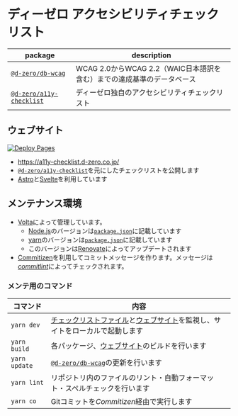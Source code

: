 # ディーゼロ アクセシビリティチェックリスト

| package                                                        | description                                                            |
| -------------------------------------------------------------- | ---------------------------------------------------------------------- |
| [`@d-zero/db-wcag`](./packages/@d-zero/db-wcag/)               | WCAG 2.0からWCAG 2.2（WAIC日本語訳を含む）までの達成基準のデータベース |
| [`@d-zero/a11y-checklist`](./packages/@d-zero/a11y-checklist/) | ディーゼロ独自のアクセシビリティチェックリスト                         |

## ウェブサイト

[![Deploy Pages](https://github.com/d-zero-dev/a11y-checklist/actions/workflows/static.yml/badge.svg)](https://github.com/d-zero-dev/a11y-checklist/actions/workflows/static.yml)

- https://a11y-checklist.d-zero.co.jp/
- [`@d-zero/a11y-checklist`](./packages/@d-zero/a11y-checklist/)を元にしたチェックリストを公開します
- [Astro](https://astro.build/)と[Svelte](https://svelte.dev/)を利用しています

## メンテナンス環境

- [Volta](https://volta.sh/)によって管理しています。
  - [Node.js](https://nodejs.org/)のバージョンは[`package.json`](./package.json)に記載しています
  - [yarn](https://yarnpkg.com/)のバージョンは[`package.json`](./package.json)に記載しています
  - このバージョンは[Renovate](https://www.mend.io/renovate/)によってアップデートされます
- [Commitizen](https://github.com/commitizen/cz-cli)を利用してコミットメッセージを作ります。メッセージは[_commitlint_](https://commitlint.js.org/)によってチェックされます。

### メンテ用のコマンド

| コマンド      | 内容                                                                                                                                                 |
| ------------- | ---------------------------------------------------------------------------------------------------------------------------------------------------- |
| `yarn dev`    | [チェックリストファイル](./packages/@d-zero/a11y-checklist/src/list.yaml)と[ウェブサイト](./packages/website/)を監視し、サイトをローカルで起動します |
| `yarn build`  | 各パッケージ、[ウェブサイト](./packages/website/)のビルドを行います                                                                                  |
| `yarn update` | [`@d-zero/db-wcag`](./packages/@d-zero/db-wcag/)の更新を行います                                                                                     |
| `yarn lint`   | リポジトリ内のファイルのリント・自動フォーマット・スペルチェックを行います                                                                           |
| `yarn co`     | Gitコミットを*Commitizen*経由で実行します                                                                                                            |
